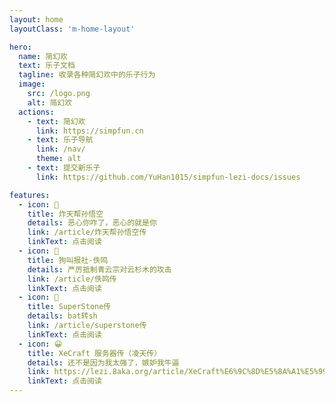 ```yaml
---
layout: home
layoutClass: 'm-home-layout'

hero:
  name: 简幻欢
  text: 乐子文档
  tagline: 收录各种简幻欢中的乐子行为
  image:
    src: /logo.png
    alt: 简幻欢
  actions:
    - text: 简幻欢
      link: https://simpfun.cn
    - text: 乐子导航
      link: /nav/
      theme: alt
    - text: 提交新乐子
      link: https://github.com/YuHan1015/simpfun-lezi-docs/issues

features:
  - icon: 📖
    title: 炸天帮孙悟空
    details: 恶心你咋了，恶心的就是你
    link: /article/炸天帮孙悟空传
    linkText: 点击阅读
  - icon: 📖
    title: 狗叫报社-佚鸣
    details: 严厉抵制青云宗对云杉木的攻击
    link: /article/佚鸣传
    linkText: 点击阅读
  - icon: 📖
    title: SuperStone传
    details: bat转sh
    link: /article/superstone传
    linkText: 点击阅读
  - icon: 😀
    title: XeCraft 服务器传（凌天传）
    details: 还不是因为我太强了，嫉妒我牛逼
    link: https://lezi.8aka.org/article/XeCraft%E6%9C%8D%E5%8A%A1%E5%99%A8%E4%BC%A0%EF%BC%88%E5%87%8C%E5%A4%A9%E4%BC%A0%EF%BC%89
    linkText: 点击阅读
---
```


<style>
/*爱的魔力转圈圈*/
.m-home-layout .image-src:hover {
  transform: translate(-50%, -50%) rotate(666turn);
  transition: transform 59s 1s cubic-bezier(0.3, 0, 0.8, 1);
}

.m-home-layout .details small {
  opacity: 0.8;
}

.m-home-layout .bottom-small {
  display: block;
  margin-top: 2em;
  text-align: right;
}
</style>
